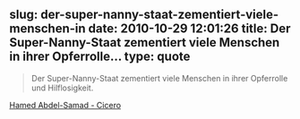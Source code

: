 slug: der-super-nanny-staat-zementiert-viele-menschen-in
date: 2010-10-29 12:01:26
title: Der Super-Nanny-Staat zementiert viele Menschen in ihrer Opferrolle...
type: quote
---

> Der Super-Nanny-Staat zementiert viele Menschen in ihrer Opferrolle und Hilflosigkeit.

[Hamed Abdel-Samad - Cicero](http://www.cicero.de/97.php?ress_id=9&item=5494)

